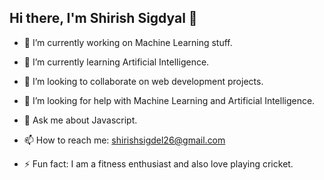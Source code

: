 ## Hi there, I'm Shirish Sigdyal 👋


- 🔭 I’m currently working on Machine Learning stuff.
- 🌱 I’m currently learning Artificial Intelligence.
- 👯 I’m looking to collaborate on web development projects.
- 🤔 I’m looking for help with Machine Learning and Artificial Intelligence.
- 💬 Ask me about Javascript.

- 📫 How to reach me: shirishsigdel26@gmail.com

- ⚡ Fun fact: I am a fitness enthusiast and also love playing cricket.



